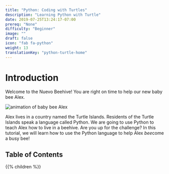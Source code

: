 ```yaml
---
title: "Python: Coding with Turtles"
description: "Learning Python with Turtle"
date: 2019-07-25T13:24:17-07:00
prereq: "None"
difficulty: "Beginner"
image: ""
draft: false
icon: "fab fa-python"
weight: 13
translationKey: "python-turtle-home"
---
```


# Introduction

Welcome to the Nuevo Beehive! You are right on time to help our new baby bee Alex. 

![animation of baby bee Alex](https://media1.giphy.com/media/ozjz5omKqJYex8CaDV/giphy.gif)

Alex lives in a country named the Turtle Islands. Residents of the Turtle Islands speak a language called Python. We are going to use Python to teach Alex how to live in a beehive. Are you up for the challenge? In this tutorial, we will learn how to use the Python language to help Alex *bee*come a busy bee!

## Table of Contents

{{% children %}}
